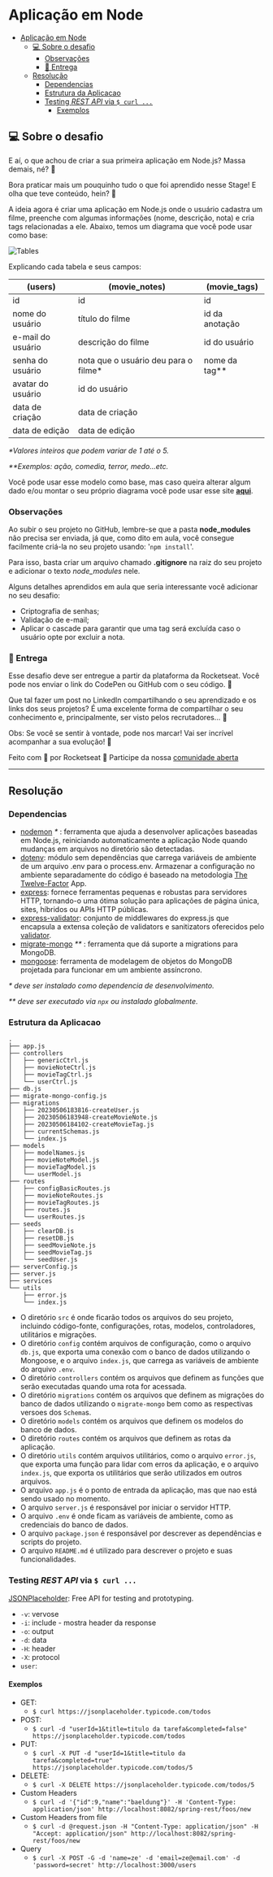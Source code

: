 # Aplicação em Node

- [Aplicação em Node](#aplicação-em-node)
  - [💻 Sobre o desafio](#-sobre-o-desafio)
    - [Observações](#observações)
    - [📅 Entrega](#-entrega)
  - [Resolução](#resolução)
    - [Dependencias](#dependencias)
    - [Estrutura da Aplicacao](#estrutura-da-aplicacao)
    - [Testing _REST API_ via `$ curl ...`](#testing-rest-api-via--curl-)
      - [Exemplos](#exemplos)

## 💻 Sobre o desafio

E aí, o que achou de criar a sua primeira aplicação em Node.js? Massa demais, né? 💜

Bora praticar mais um pouquinho tudo o que foi aprendido nesse Stage!
E olha que teve conteúdo, hein? 👀

A ideia agora é criar uma aplicação em Node.js onde o usuário cadastra um filme, preenche com algumas informações (nome, descrição, nota) e cria tags relacionadas a ele.
Abaixo, temos um diagrama que você pode usar como base:

![Tables](./assets/tables.png)

Explicando cada tabela e seus campos:

| (users)           | (movie_notes)                         | (movie_tags)    |
| ----------------- | ------------------------------------- | --------------- |
| id                | id                                    | id              |
| nome do usuário   | título do filme                       | id da anotação  |
| e-mail do usuário | descrição do filme                    | id do usuário   |
| senha do usuário  | nota que o usuário deu para o filme\* | nome da tag\*\* |
| avatar do usuário | id do usuário                         |                 |
| data de criação   | data de criação                       |                 |
| data de edição    | data de edição                        |                 |

_\*Valores inteiros que podem variar de 1 até o 5._

_\*\*Exemplos: ação, comedia, terror, medo...etc._

Você pode usar esse modelo como base, mas caso queira alterar algum dado e/ou montar o seu próprio diagrama você pode usar esse site **[aqui](https://drawsql.app/)**.

### Observações

Ao subir o seu projeto no GitHub, lembre-se que a pasta **node_modules** não precisa ser enviada, já que, como dito em aula, você consegue facilmente criá-la no seu projeto usando: '`npm install`'.

Para isso, basta criar um arquivo chamado **.gitignore** na raiz do seu projeto e adicionar o texto _node_modules_ nele.

Alguns detalhes aprendidos em aula que seria interessante você adicionar no seu desafio:

- Criptografia de senhas;
- Validação de e-mail;
- Aplicar o cascade para garantir que uma tag será excluída caso o usuário opte por excluir a nota.

### 📅 Entrega

Esse desafio deve ser entregue a partir da plataforma da Rocketseat.
Você pode nos enviar o link do CodePen ou GitHub com o seu código. 💜

Que tal fazer um post no LinkedIn compartilhando o seu aprendizado e os links dos seus projetos?
É uma excelente forma de compartilhar o seu conhecimento e, principalmente, ser visto pelos recrutadores... 👀

Obs: Se você se sentir à vontade, pode nos marcar!
Vai ser incrível acompanhar a sua evolução! 💜

Feito com 💜 por Rocketseat 👋 Participe da nossa [comunidade aberta](https://discord.gg/Ns86RQyVH8)

---

## Resolução

### Dependencias

- [nodemon](https://www.npmjs.com/package/nodemon) _\*_ : ferramenta que ajuda a desenvolver aplicações baseadas em Node.js, reiniciando automaticamente a aplicação Node quando mudanças em arquivos no diretório são detectadas.
- [dotenv](https://www.npmjs.com/package/dotenv): módulo sem dependências que carrega variáveis de ambiente de um arquivo .env para o process.env. Armazenar a configuração no ambiente separadamente do código é baseado na metodologia [The Twelve-Factor](https://12factor.net/config) App.
- [express](https://www.npmjs.com/package/express): fornece ferramentas pequenas e robustas para servidores HTTP, tornando-o uma ótima solução para aplicações de página única, sites, híbridos ou APIs HTTP públicas.
- [express-validator](https://www.npmjs.com/package/express-validator): conjunto de middlewares do express.js que encapsula a extensa coleção de validators e sanitizators oferecidos pelo [validator](https://www.npmjs.com/package/validator).
- [migrate-mongo](https://www.npmjs.com/package/migrate-mongo) _\*\*_ : ferramenta que dá suporte a migrations para MongoDB.
- [mongoose](https://www.npmjs.com/package/mongoose): ferramenta de modelagem de objetos do MongoDB projetada para funcionar em um ambiente assíncrono.

_\* deve ser instalado como dependencia de desenvolvimento._

_\*\* deve ser executado via `npx` ou instalado globalmente._

### Estrutura da Aplicacao

```
.
├── app.js
├── controllers
│   ├── genericCtrl.js
│   ├── movieNoteCtrl.js
│   ├── movieTagCtrl.js
│   └── userCtrl.js
├── db.js
├── migrate-mongo-config.js
├── migrations
│   ├── 20230506183816-createUser.js
│   ├── 20230506183948-createMovieNote.js
│   ├── 20230506184102-createMovieTag.js
│   ├── currentSchemas.js
│   └── index.js
├── models
│   ├── modelNames.js
│   ├── movieNoteModel.js
│   ├── movieTagModel.js
│   └── userModel.js
├── routes
│   ├── configBasicRoutes.js
│   ├── movieNoteRoutes.js
│   ├── movieTagRoutes.js
│   ├── routes.js
│   └── userRoutes.js
├── seeds
│   ├── clearDB.js
│   ├── resetDB.js
│   ├── seedMovieNote.js
│   ├── seedMovieTag.js
│   └── seedUser.js
├── serverConfig.js
├── server.js
├── services
└── utils
    ├── error.js
    └── index.js
```

- O diretório `src` é onde ficarão todos os arquivos do seu projeto, incluindo código-fonte, configurações, rotas, modelos, controladores, utilitários e migrações.
- O diretório `config` contém arquivos de configuração, como o arquivo` db.js`, que exporta uma conexão com o banco de dados utilizando o Mongoose, e o arquivo `index.js`, que carrega as variáveis de ambiente do arquivo `.env`.
- O diretório `controllers` contém os arquivos que definem as funções que serão executadas quando uma rota for acessada.
- O diretório `migrations` contém os arquivos que definem as migrações do banco de dados utilizando o `migrate-mongo` bem como as respectivas versoes dos `Schema`s.
- O diretório `models` contém os arquivos que definem os modelos do banco de dados.
- O diretório `routes` contém os arquivos que definem as rotas da aplicação.
- O diretório `utils` contém arquivos utilitários, como o arquivo `error.js`, que exporta uma função para lidar com erros da aplicação, e o arquivo `index.js`, que exporta os utilitários que serão utilizados em outros arquivos.
- O arquivo `app.js` é o ponto de entrada da aplicação, mas que nao está sendo usado no momento.
- O arquivo `server.js` é responsável por iniciar o servidor HTTP.
- O arquivo `.env` é onde ficam as variáveis de ambiente, como as credenciais do banco de dados.
- O arquivo `package.json` é responsável por descrever as dependências e scripts do projeto.
- O arquivo `README.md` é utilizado para descrever o projeto e suas funcionalidades.

### Testing _REST API_ via `$ curl ...`

[JSONPlaceholder](https://jsonplaceholder.typicode.com/): Free API for testing and prototyping.

- `-v`: vervose
- `-i`: include - mostra header da response
- `-o`: output
- `-d`: data
- `-H`: header
- `-X`: protocol
- `user`:

#### Exemplos

- GET:
  - `$ curl https://jsonplaceholder.typicode.com/todos`
- POST:
  - `$ curl -d "userId=1&title=titulo da tarefa&completed=false" https://jsonplaceholder.typicode.com/todos`
- PUT:
  - `$ curl -X PUT -d "userId=1&title=titulo da tarefa&completed=true" https://jsonplaceholder.typicode.com/todos/5`
- DELETE:
  - `$ curl -X DELETE https://jsonplaceholder.typicode.com/todos/5`
- Custom Headers
  - `$ curl -d '{"id":9,"name":"baeldung"}' -H 'Content-Type: application/json' http://localhost:8082/spring-rest/foos/new`
- Custom Headers from file
  - `$ curl -d @request.json -H "Content-Type: application/json" -H "Accept: application/json" http://localhost:8082/spring-rest/foos/new`
- Query
  - `$ curl -X POST -G -d 'name=ze' -d 'email=ze@email.com' -d 'password=secret' http://localhost:3000/users`

